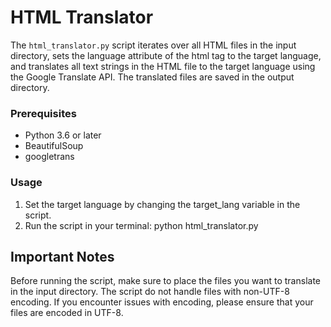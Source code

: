 # HTML Translator
The `html_translator.py` script iterates over all HTML files in the input directory, sets the language attribute of the html tag to the target language, and translates all text strings in the HTML file to the target language using the Google Translate API. The translated files are saved in the output directory.

### Prerequisites
- Python 3.6 or later
- BeautifulSoup
- googletrans

### Usage
1. Set the target language by changing the target_lang variable in the script.
2. Run the script in your terminal: python html_translator.py

## Important Notes
Before running the script, make sure to place the files you want to translate in the input directory.
The script do not handle files with non-UTF-8 encoding. If you encounter issues with encoding, please ensure that your files are encoded in UTF-8.
